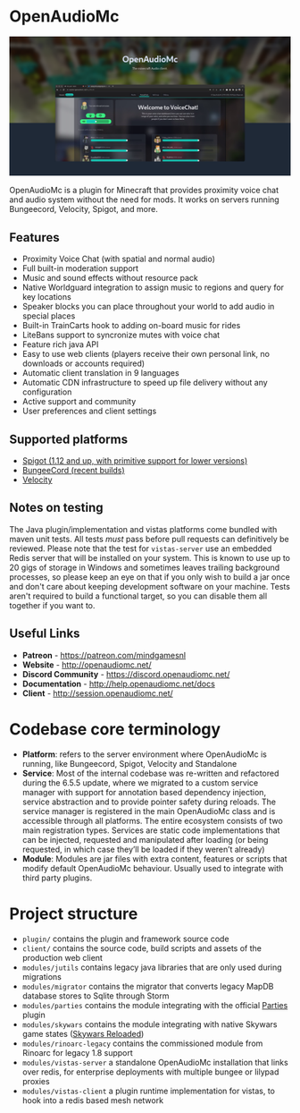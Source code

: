 # OpenAudioMc

![header](.github/header.png)

OpenAudioMc is a plugin for Minecraft that provides proximity voice chat and audio system without the need for mods. It works on servers running Bungeecord, Velocity, Spigot, and more.

## Features

- Proximity Voice Chat (with spatial and normal audio)
- Full built-in moderation support
- Music and sound effects without resource pack
- Native Worldguard integration to assign music to regions and query for key locations
- Speaker blocks you can place throughout your world to add audio in special places
- Built-in TrainCarts hook to adding on-board music for rides
- LiteBans support to syncronize mutes with voice chat
- Feature rich java API
- Easy to use web clients (players receive their own personal link, no downloads or accounts required)
- Automatic client translation in 9 languages
- Automatic CDN infrastructure to speed up file delivery without any configuration
- Active support and community
- User preferences and client settings

## Supported platforms
- [Spigot (1.12 and up, with primitive support for lower versions)](https://www.spigotmc.org/resources/openaudiomc-open-source-audio-client.30691/ "Spigot Plugin Page")
- [BungeeCord (recent builds)](https://www.spigotmc.org/resources/openaudiomc-open-source-audio-client.30691/ "Spigot Plugin Page")
- [Velocity](https://www.spigotmc.org/resources/openaudiomc-open-source-audio-client.30691/ "Spigot Plugin Page")

## Notes on testing
The Java plugin/implementation and vistas platforms come bundled with maven unit tests. All tests *must* pass before pull requests can definitively be reviewed.
Please note that the test for `vistas-server` use an embedded Redis server that will be installed on your system. This is known to use up to 20 gigs of storage in Windows and sometimes leaves trailing background processes, so please keep an eye on that if you only wish to build a jar once and don't care about keeping development software on your machine. Tests aren't required to build a functional target, so  you can disable them all together if you want to.

## Useful Links
* **Patreon** - <https://patreon.com/mindgamesnl>
* **Website** - <http://openaudiomc.net/>
* **Discord Community** - <https://discord.openaudiomc.net/>
* **Documentation** - <http://help.openaudiomc.net/docs>
* **Client** - <http://session.openaudiomc.net/>

# Codebase core terminology
- **Platform**: refers to the server environment where OpenAudioMc is running, like Bungeecord, Spigot, Velocity and Standalone
- **Service**: Most of the internal codebase was re-written and refactored during the 6.5.5 update, where we migrated to a custom service manager with support for annotation based dependency injection, service abstraction and to provide pointer safety during reloads.
  The service manager is registered in the main OpenAudioMc class and is accessible through all platforms. The entire ecosystem consists of two main registration types. Services are static code implementations that can be injected, requested and manipulated after loading (or being requested, in which case they’ll be loaded if they weren’t already)
- **Module**: Modules are jar files with extra content, features or scripts that modify default OpenAudioMc behaviour. Usually used to integrate with third party plugins.

# Project structure
- `plugin/` contains the plugin and framework source code
- `client/` contains the source code, build scripts and assets of the production web client
- `modules/jutils` contains legacy java libraries that are only used during migrations
- `modules/migrator` contains the migrator that converts legacy MapDB database stores to Sqlite through Storm
- `modules/parties` contains the module integrating with the official [Parties](https://www.spigotmc.org/resources/parties-an-advanced-parties-manager.3709/) plugin
- `modules/skywars` contains the module integrating with native Skywars game states ([Skywars Reloaded](https://github.com/lukasvdgaag/SkyWarsReloaded))
- `modules/rinoarc-legacy` contains the commissioned module from Rinoarc for legacy 1.8 support
- `modules/vistas-server` a standalone OpenAudioMc installation that links over redis, for enterprise deployments with multiple bungee or lilypad proxies
- `modules/vistas-client` a plugin runtime implementation for vistas, to hook into a redis based mesh network
